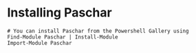 # Installing Paschar

    # You can install Paschar from the Powershell Gallery using
    Find-Module Paschar | Install-Module
    Import-Module Paschar

